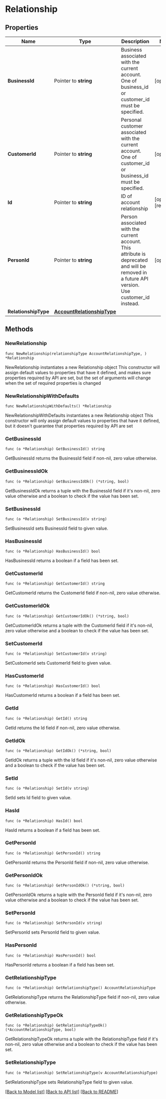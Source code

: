 # Relationship

## Properties

Name | Type | Description | Notes
------------ | ------------- | ------------- | -------------
**BusinessId** | Pointer to **string** | Business associated with the current account. One of business_id or customer_id must be specified. | [optional] 
**CustomerId** | Pointer to **string** | Personal customer associated with the current account. One of customer_id or business_id must be specified. | [optional] 
**Id** | Pointer to **string** | ID of account relationship | [optional] [readonly] 
**PersonId** | Pointer to **string** | Person associated with the current account. This attribute is deprecated and will be removed in a future API version. Use customer_id instead. | [optional] 
**RelationshipType** | [**AccountRelationshipType**](AccountRelationshipType.md) |  | 

## Methods

### NewRelationship

`func NewRelationship(relationshipType AccountRelationshipType, ) *Relationship`

NewRelationship instantiates a new Relationship object
This constructor will assign default values to properties that have it defined,
and makes sure properties required by API are set, but the set of arguments
will change when the set of required properties is changed

### NewRelationshipWithDefaults

`func NewRelationshipWithDefaults() *Relationship`

NewRelationshipWithDefaults instantiates a new Relationship object
This constructor will only assign default values to properties that have it defined,
but it doesn't guarantee that properties required by API are set

### GetBusinessId

`func (o *Relationship) GetBusinessId() string`

GetBusinessId returns the BusinessId field if non-nil, zero value otherwise.

### GetBusinessIdOk

`func (o *Relationship) GetBusinessIdOk() (*string, bool)`

GetBusinessIdOk returns a tuple with the BusinessId field if it's non-nil, zero value otherwise
and a boolean to check if the value has been set.

### SetBusinessId

`func (o *Relationship) SetBusinessId(v string)`

SetBusinessId sets BusinessId field to given value.

### HasBusinessId

`func (o *Relationship) HasBusinessId() bool`

HasBusinessId returns a boolean if a field has been set.

### GetCustomerId

`func (o *Relationship) GetCustomerId() string`

GetCustomerId returns the CustomerId field if non-nil, zero value otherwise.

### GetCustomerIdOk

`func (o *Relationship) GetCustomerIdOk() (*string, bool)`

GetCustomerIdOk returns a tuple with the CustomerId field if it's non-nil, zero value otherwise
and a boolean to check if the value has been set.

### SetCustomerId

`func (o *Relationship) SetCustomerId(v string)`

SetCustomerId sets CustomerId field to given value.

### HasCustomerId

`func (o *Relationship) HasCustomerId() bool`

HasCustomerId returns a boolean if a field has been set.

### GetId

`func (o *Relationship) GetId() string`

GetId returns the Id field if non-nil, zero value otherwise.

### GetIdOk

`func (o *Relationship) GetIdOk() (*string, bool)`

GetIdOk returns a tuple with the Id field if it's non-nil, zero value otherwise
and a boolean to check if the value has been set.

### SetId

`func (o *Relationship) SetId(v string)`

SetId sets Id field to given value.

### HasId

`func (o *Relationship) HasId() bool`

HasId returns a boolean if a field has been set.

### GetPersonId

`func (o *Relationship) GetPersonId() string`

GetPersonId returns the PersonId field if non-nil, zero value otherwise.

### GetPersonIdOk

`func (o *Relationship) GetPersonIdOk() (*string, bool)`

GetPersonIdOk returns a tuple with the PersonId field if it's non-nil, zero value otherwise
and a boolean to check if the value has been set.

### SetPersonId

`func (o *Relationship) SetPersonId(v string)`

SetPersonId sets PersonId field to given value.

### HasPersonId

`func (o *Relationship) HasPersonId() bool`

HasPersonId returns a boolean if a field has been set.

### GetRelationshipType

`func (o *Relationship) GetRelationshipType() AccountRelationshipType`

GetRelationshipType returns the RelationshipType field if non-nil, zero value otherwise.

### GetRelationshipTypeOk

`func (o *Relationship) GetRelationshipTypeOk() (*AccountRelationshipType, bool)`

GetRelationshipTypeOk returns a tuple with the RelationshipType field if it's non-nil, zero value otherwise
and a boolean to check if the value has been set.

### SetRelationshipType

`func (o *Relationship) SetRelationshipType(v AccountRelationshipType)`

SetRelationshipType sets RelationshipType field to given value.



[[Back to Model list]](../README.md#documentation-for-models) [[Back to API list]](../README.md#documentation-for-api-endpoints) [[Back to README]](../README.md)


